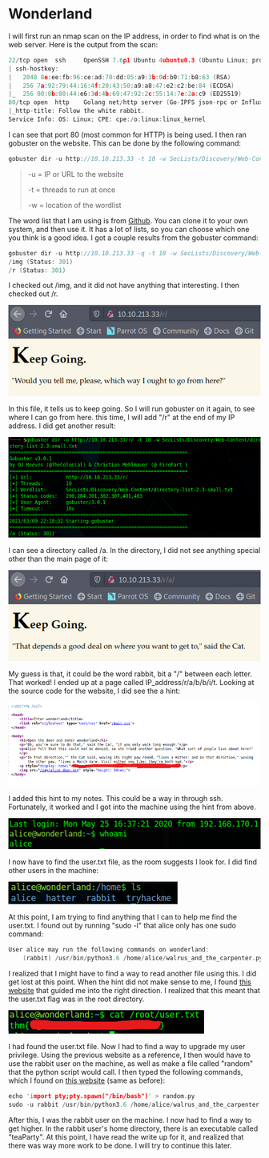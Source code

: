 # Wonderland

I will first run an nmap scan on the IP address, in order to find what is on the web server. Here is the output from the scan:

```c
22/tcp open  ssh     OpenSSH 7.6p1 Ubuntu 4ubuntu0.3 (Ubuntu Linux; protocol 2.0)
| ssh-hostkey: 
|   2048 8e:ee:fb:96:ce:ad:70:dd:05:a9:3b:0d:b0:71:b8:63 (RSA)
|   256 7a:92:79:44:16:4f:20:43:50:a9:a8:47:e2:c2:be:84 (ECDSA)
|_  256 00:0b:80:44:e6:3d:4b:69:47:92:2c:55:14:7e:2a:c9 (ED25519)
80/tcp open  http    Golang net/http server (Go-IPFS json-rpc or InfluxDB API)
|_http-title: Follow the white rabbit.
Service Info: OS: Linux; CPE: cpe:/o:linux:linux_kernel
```

I can see that port 80 \(most common for HTTP\) is being used. I then ran gobuster on the website. This can be done by the following command:

```c
gobuster dir -u http://10.10.213.33 -t 10 -w SecLists/Discovery/Web-Content/directory-list-2.3-small.txt
```

> -u = IP or URL to the website
>
> -t = threads to run at once
>
> -w = location of the wordlist

The word list that I am using is from [Github](https://github.com/danielmiessler/SecLists). You can clone it to your own system, and then use it. It has a lot of lists, so you can choose which one you think is a good idea. I got a couple results from the gobuster command:

```c
gobuster dir -u http://10.10.213.33 -q -t 10 -w SecLists/Discovery/Web-Content/directory-list-2.3-small.txt 
/img (Status: 301)
/r (Status: 301)
```

I checked out /img, and it did not have anything that interesting. I then checked out /r. 

![](../../.gitbook/assets/image%20%2815%29.png)

In this file, it tells us to keep going. So I will run gobuster on it again, to see where I can go from here. this time, I will add "/r" at the end of my IP address. I did get another result:

![gobuster output](../../.gitbook/assets/image%20%2816%29.png)

I can see a directory called /a. In the directory, I did not see anything special other than the main page of it:

![](../../.gitbook/assets/image%20%2814%29.png)

My guess is that, it could be the word rabbit, bit a "/" between each letter. That worked! I ended up at a page called IP\_address/r/a/b/b/i/t. Looking at the source code for the website, I did see the a hint:

![](../../.gitbook/assets/screenshot-2021-03-09-162320.png)

I added this hint to my notes. This could be a way in through ssh. Fortunately, it worked and I got into the machine using the hint from above.

![](../../.gitbook/assets/image%20%2812%29.png)

I now have to find the user.txt file, as the room suggests I look for. I did find other users in the machine:

![](../../.gitbook/assets/image%20%2813%29.png)

At this point, I am trying to find anything that I can to help me find the user.txt. I found out by running "sudo -l" that alice only has one sudo command:

```c
User alice may run the following commands on wonderland:
    (rabbit) /usr/bin/python3.6 /home/alice/walrus_and_the_carpenter.py
```

I realized that I might have to find a way to read another file using this. I did get lost at this point. When the hint did not make sense to me, I found [this website](https://0x00jeff.github.io/tryhackme-wonderland-writeup/) that guided me into the right direction. I realized that this meant that the user.txt flag was in the root directory.

![](../../.gitbook/assets/screenshot-2021-03-09-165204.png)

I had found the user.txt file. Now I had to find a way to upgrade my user privilege. Using the previous website as a reference, I then would have to use the rabbit user on the machine, as well as make a file called "random" that the python script would call. I then typed the following commands, which I found on [this website](https://0x00jeff.github.io/tryhackme-wonderland-writeup/) \(same as before\): 

```c
echo 'import pty;pty.spawn("/bin/bash")' > random.py
sudo -u rabbit /usr/bin/python3.6 /home/alice/walrus_and_the_carpenter.py 
```

After this, I was the rabbit user on the machine. I now had to find a way to get higher. In the rabbit user's home directory, there is an executable called "teaParty". At this point, I have read the write up for it, and realized that there was way more work to be done. I will try to continue this later.

